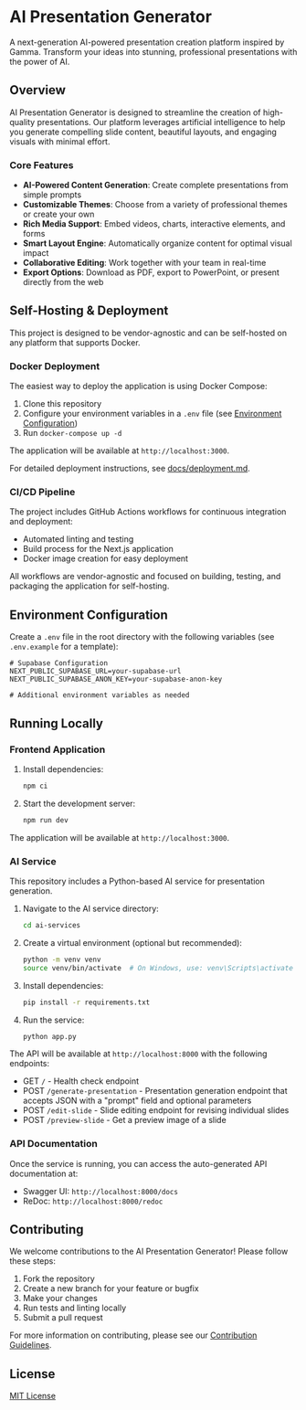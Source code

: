 # AI Presentation Generator

A next-generation AI-powered presentation creation platform inspired by Gamma. Transform your ideas into stunning, professional presentations with the power of AI.

## Overview

AI Presentation Generator is designed to streamline the creation of high-quality presentations. Our platform leverages artificial intelligence to help you generate compelling slide content, beautiful layouts, and engaging visuals with minimal effort.

### Core Features

- **AI-Powered Content Generation**: Create complete presentations from simple prompts
- **Customizable Themes**: Choose from a variety of professional themes or create your own
- **Rich Media Support**: Embed videos, charts, interactive elements, and forms
- **Smart Layout Engine**: Automatically organize content for optimal visual impact
- **Collaborative Editing**: Work together with your team in real-time
- **Export Options**: Download as PDF, export to PowerPoint, or present directly from the web

## Self-Hosting & Deployment

This project is designed to be vendor-agnostic and can be self-hosted on any platform that supports Docker.

### Docker Deployment

The easiest way to deploy the application is using Docker Compose:

1. Clone this repository
2. Configure your environment variables in a `.env` file (see [Environment Configuration](#environment-configuration))
3. Run `docker-compose up -d`

The application will be available at `http://localhost:3000`.

For detailed deployment instructions, see [docs/deployment.md](docs/deployment.md).

### CI/CD Pipeline

The project includes GitHub Actions workflows for continuous integration and deployment:

- Automated linting and testing
- Build process for the Next.js application
- Docker image creation for easy deployment

All workflows are vendor-agnostic and focused on building, testing, and packaging the application for self-hosting.

## Environment Configuration

Create a `.env` file in the root directory with the following variables (see `.env.example` for a template):

```
# Supabase Configuration
NEXT_PUBLIC_SUPABASE_URL=your-supabase-url
NEXT_PUBLIC_SUPABASE_ANON_KEY=your-supabase-anon-key

# Additional environment variables as needed
```

## Running Locally

### Frontend Application

1. Install dependencies:
   ```bash
   npm ci
   ```

2. Start the development server:
   ```bash
   npm run dev
   ```

The application will be available at `http://localhost:3000`.

### AI Service

This repository includes a Python-based AI service for presentation generation.

1. Navigate to the AI service directory:
   ```bash
   cd ai-services
   ```

2. Create a virtual environment (optional but recommended):
   ```bash
   python -m venv venv
   source venv/bin/activate  # On Windows, use: venv\Scripts\activate
   ```

3. Install dependencies:
   ```bash
   pip install -r requirements.txt
   ```

4. Run the service:
   ```bash
   python app.py
   ```

The API will be available at `http://localhost:8000` with the following endpoints:
- GET `/` - Health check endpoint
- POST `/generate-presentation` - Presentation generation endpoint that accepts JSON with a "prompt" field and optional parameters
- POST `/edit-slide` - Slide editing endpoint for revising individual slides
- POST `/preview-slide` - Get a preview image of a slide

### API Documentation

Once the service is running, you can access the auto-generated API documentation at:
- Swagger UI: `http://localhost:8000/docs`
- ReDoc: `http://localhost:8000/redoc`

## Contributing

We welcome contributions to the AI Presentation Generator! Please follow these steps:

1. Fork the repository
2. Create a new branch for your feature or bugfix
3. Make your changes
4. Run tests and linting locally
5. Submit a pull request

For more information on contributing, please see our [Contribution Guidelines](docs/CONTRIBUTING.md).

## License

[MIT License](LICENSE)
